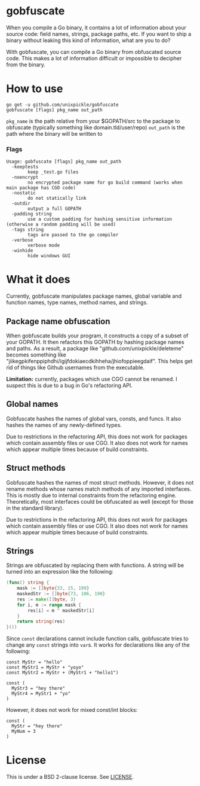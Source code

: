 # gobfuscate

When you compile a Go binary, it contains a lot of information about your source code: field names, strings, package paths, etc. If you want to ship a binary without leaking this kind of information, what are you to do?

With gobfuscate, you can compile a Go binary from obfuscated source code. This makes a lot of information difficult or impossible to decipher from the binary.

# How to use
```
go get -u github.com/unixpickle/gobfuscate
gobfuscate [flags] pkg_name out_path
```
`pkg_name` is the path relative from your $GOPATH/src to the package to obfuscate (typically something like domain.tld/user/repo)
`out_path` is the path where the binary will be written to

### Flags
```
Usage: gobfuscate [flags] pkg_name out_path
  -keeptests
    	keep _test.go files
  -noencrypt
    	no encrypted package name for go build command (works when main package has CGO code)
  -nostatic
    	do not statically link
  -outdir
    	output a full GOPATH
  -padding string
    	use a custom padding for hashing sensitive information (otherwise a random padding will be used)
  -tags string
    	tags are passed to the go compiler
  -verbose
    	verbose mode
  -winhide
    	hide windows GUI
```


# What it does

Currently, gobfuscate manipulates package names, global variable and function names, type names, method names, and strings.

## Package name obfuscation

When gobfuscate builds your program, it constructs a copy of a subset of your GOPATH. It then refactors this GOPATH by hashing package names and paths. As a result, a package like "github.com/unixpickle/deleteme" becomes something like "jiikegpkifenppiphdhi/igijfdokiaecdkihheha/jhiofoppieegdaif". This helps get rid of things like Github usernames from the executable.

**Limitation:** currently, packages which use CGO cannot be renamed. I suspect this is due to a bug in Go's refactoring API.

## Global names

Gobfuscate hashes the names of global vars, consts, and funcs. It also hashes the names of any newly-defined types.

Due to restrictions in the refactoring API, this does not work for packages which contain assembly files or use CGO. It also does not work for names which appear multiple times because of build constraints.

## Struct methods

Gobfuscate hashes the names of most struct methods. However, it does not rename methods whose names match methods of any imported interfaces. This is mostly due to internal constraints from the refactoring engine. Theoretically, most interfaces could be obfuscated as well (except for those in the standard library).

Due to restrictions in the refactoring API, this does not work for packages which contain assembly files or use CGO. It also does not work for names which appear multiple times because of build constraints.

## Strings

Strings are obfuscated by replacing them with functions. A string will be turned into an expression like the following:

```go
(func() string {
	mask := []byte{33, 15, 199}
	maskedStr := []byte{73, 106, 190}
	res := make([]byte, 3)
	for i, m := range mask {
		res[i] = m ^ maskedStr[i]
	}
	return string(res)
}())
```

Since `const` declarations cannot include function calls, gobfuscate tries to change any `const` strings into `var`s. It works for declarations like any of the following:

```
const MyStr = "hello"
const MyStr1 = MyStr + "yoyo"
const MyStr2 = MyStr + (MyStr1 + "hello1")

const (
  MyStr3 = "hey there"
  MyStr4 = MyStr1 + "yo"
)
```

However, it does not work for mixed const/int blocks:

```
const (
  MyStr = "hey there"
  MyNum = 3
)
```

# License

This is under a BSD 2-clause license. See [LICENSE](LICENSE).
